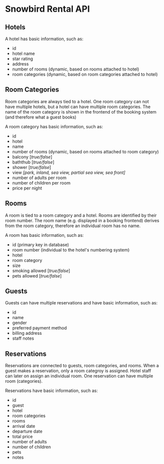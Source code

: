 # Snowbird Rental API

## Hotels

A hotel has basic information, such as:

- id
- hotel name
- star rating
- address
- number of rooms (dynamic, based on rooms attached to hotel)
- room categories (dynamic, based on room categories attached to hotel)

## Room Categories

Room categories are always tied to a hotel. One room category can not have multiple hotels, but a hotel can have multiple room categories. The name of the room category is shown in the frontend of the booking system (and therefore what a guest books)

A room category has basic information, such as:

- id
- hotel
- name
- number of rooms (dynamic, based on rooms attached to room category)
- balcony [*true/false*]
- baththub [*true/false*]
- shower [*true/false*]
- view _[*park, inland, sea view, partial sea view, sea front*]_
- number of adults per room
- number of children per room
- price per night

## Rooms

A room is tied to a room category and a hotel. Rooms are identified by their room number. The room name (e.g. displayed in a booking frontend) derives from the room category, therefore an individual room has no name.

A room has basic information, such as:

- id (primary key in database)
- room number (individual to the hotel's numbering system)
- hotel
- room category
- size
- smoking allowed [*true/false*]
- pets allowed [*true/false*]

## Guests

Guests can have multiple reservations and have basic information, such as:

- id
- name
- gender
- preferred payment method
- billing address
- staff notes

## Reservations

Reservations are connected to guests, room categories, and rooms. When a guest makes a reservation, only a room categroy is assigned. Hotel staff can later on assign an individual room. One reservation can have multiple room (categories).

Reservations have basic information, such as:

- id
- guest
- hotel
- room categories
- rooms
- arrival date
- departure date
- total price
- number of adults
- number of children
- pets
- notes
